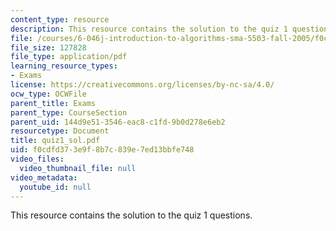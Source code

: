 ```yaml
---
content_type: resource
description: This resource contains the solution to the quiz 1 questions.
file: /courses/6-046j-introduction-to-algorithms-sma-5503-fall-2005/f0cdfd373e9f8b7c839e7ed13bbfe748_quiz1_sol.pdf
file_size: 127828
file_type: application/pdf
learning_resource_types:
- Exams
license: https://creativecommons.org/licenses/by-nc-sa/4.0/
ocw_type: OCWFile
parent_title: Exams
parent_type: CourseSection
parent_uid: 144d9e51-3546-eac8-c1fd-9b0d278e6eb2
resourcetype: Document
title: quiz1_sol.pdf
uid: f0cdfd37-3e9f-8b7c-839e-7ed13bbfe748
video_files:
  video_thumbnail_file: null
video_metadata:
  youtube_id: null
---
```

This resource contains the solution to the quiz 1 questions.